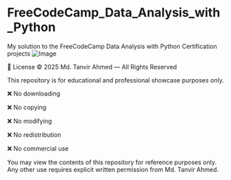 # FreeCodeCamp_Data_Analysis_with_Python
My solution to the FreeCodeCamp Data Analysis with Python Certification projects
![Image](https://github.com/user-attachments/assets/214e67bc-e919-45c0-95a2-8aeb78737b73)

📄 License
© 2025 Md. Tanvir Ahmed — All Rights Reserved

This repository is for educational and professional showcase purposes only.

❌ No downloading

❌ No copying

❌ No modifying

❌ No redistribution

❌ No commercial use

You may view the contents of this repository for reference purposes only.
Any other use requires explicit written permission from Md. Tanvir Ahmed.
